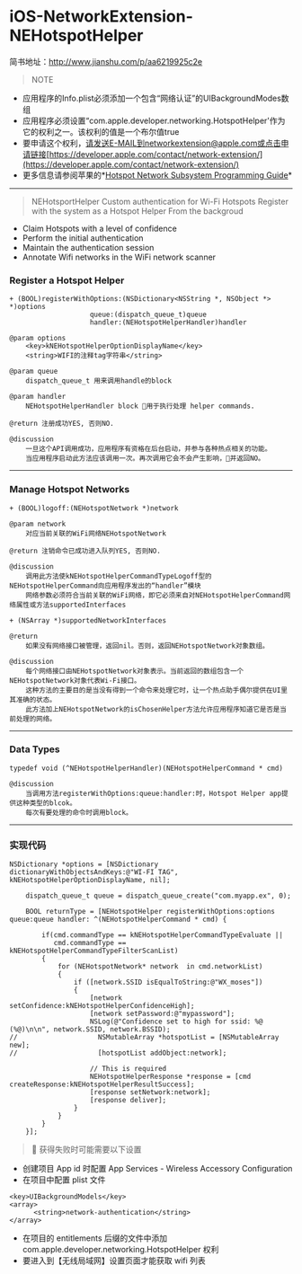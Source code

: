 # iOS-NetworkExtension-NEHotspotHelper
简书地址：http://www.jianshu.com/p/aa6219925c2e
>NOTE
- 应用程序的Info.plist必须添加一个包含“网络认证”的UIBackgroundModes数组
- 应用程序必须设置“com.apple.developer.networking.HotspotHelper'作为它的权利之一。该权利的值是一个布尔值true
- 要申请这个权利，请发送E-MAIL到networkextension@apple.com或点击申请链接[https://developer.apple.com/contact/network-extension/](https://developer.apple.com/contact/network-extension/)
- 更多信息请参阅苹果的*[Hotspot Network Subsystem Programming Guide](https://developer.apple.com/library/ios/documentation/NetworkingInternet/Conceptual/Hotspot_Network_Subsystem_Guide/Contents/Introduction.html#//apple_ref/doc/uid/TP40016639)*

---
>NEHotsportHelper  Custom authentication for Wi-Fi Hotspots
Register with the system as a Hotspot Helper
From the backgroud
- Claim Hotspots with a level of confidence
- Perform the initial authentication
- Maintain the authentication session
- Annotate Wifi networks in the WiFi network scanner

### Register a Hotspot Helper

```
+ (BOOL)registerWithOptions:(NSDictionary<NSString *, NSObject *> *)options 
                    queue:(dispatch_queue_t)queue 
                    handler:(NEHotspotHelperHandler)handler
```
```
@param options
    <key>kNEHotspotHelperOptionDisplayName</key>
    <string>WIFI的注释tag字符串</string>

@param queue 
    dispatch_queue_t 用来调用handle的block

@param handler
    NEHotspotHelperHandler block 用于执行处理 helper commands.

@return 注册成功YES, 否则NO.

@discussion
    一旦这个API调用成功，应用程序有资格在后台启动，并参与各种热点相关的功能。
    当应用程序启动此方法应该调用一次。再次调用它会不会产生影响，并返回NO。
```
---
### Manage Hotspot Networks
    + (BOOL)logoff:(NEHotspotNetwork *)network

```
@param network 
    对应当前关联的WiFi网络NEHotspotNetwork

@return 注销命令已成功进入队列YES, 否则NO.

@discussion
    调用此方法使kNEHotspotHelperCommandTypeLogoff型的NEHotspotHelperCommand向应用程序发出的“handler”模块
    网络参数必须符合当前关联的WiFi网络，即它必须来自对NEHotspotHelperCommand网络属性或方法supportedInterfaces
```

    + (NSArray *)supportedNetworkInterfaces

```
@return
    如果没有网络接口被管理，返回nil。否则，返回NEHotspotNetwork对象数组。

@discussion
    每个网络接口由NEHotspotNetwork对象表示。当前返回的数组包含一个NEHotspotNetwork对象代表Wi-Fi接口。
    这种方法的主要目的是当没有得到一个命令来处理它时，让一个热点助手偶尔提供在UI里其准确的状态。
    此方法加上NEHotspotNetwork的isChosenHelper方法允许应用程序知道它是否是当前处理的网络。
```
---
### Data Types
    typedef void (^NEHotspotHelperHandler)(NEHotspotHelperCommand * cmd)
```
@discussion
    当调用方法registerWithOptions:queue:handler:时，Hotspot Helper app提供这种类型的blcok。
    每次有要处理的命令时调用block。
```
---
### 实现代码
```
NSDictionary *options = [NSDictionary dictionaryWithObjectsAndKeys:@"WI-FI TAG", kNEHotspotHelperOptionDisplayName, nil];
    
    dispatch_queue_t queue = dispatch_queue_create("com.myapp.ex", 0); 
    
    BOOL returnType = [NEHotspotHelper registerWithOptions:options queue:queue handler: ^(NEHotspotHelperCommand * cmd) {

        if(cmd.commandType == kNEHotspotHelperCommandTypeEvaluate || 
           cmd.commandType == kNEHotspotHelperCommandTypeFilterScanList) 
        {
            for (NEHotspotNetwork* network  in cmd.networkList) 
            {
                if ([network.SSID isEqualToString:@"WX_moses"]) 
                {
                    [network setConfidence:kNEHotspotHelperConfidenceHigh];
                    [network setPassword:@"mypassword"];
                    NSLog(@"Confidence set to high for ssid: %@ (%@)\n\n", network.SSID, network.BSSID);
//                    NSMutableArray *hotspotList = [NSMutableArray new];     
//                    [hotspotList addObject:network];

                    // This is required
                    NEHotspotHelperResponse *response = [cmd createResponse:kNEHotspotHelperResultSuccess];
                    [response setNetwork:network];
                    [response deliver];
                }
            }
        }
    }];

```

> 获得失败时可能需要以下设置
- 创建项目 App id 时配置 App Services - Wireless Accessory Configuration
- 在项目中配置 plist 文件
```
<key>UIBackgroundModels</key>
<array> 
      <string>network-authentication</string>
</array>
```
- 在项目的 entitlements 后缀的文件中添加 com.apple.developer.networking.HotspotHelper 权利
- 要进入到【无线局域网】设置页面才能获取 wifi 列表
